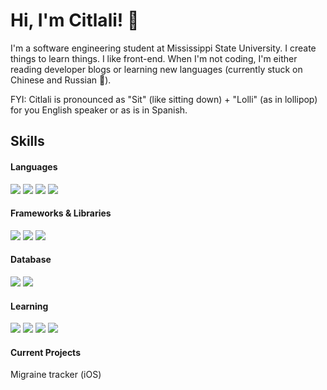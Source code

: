 # Hi, I'm Citlali! 👋
I'm a software engineering student at Mississippi State University. I create things to learn things. I like front-end. When I'm not coding, I'm either reading developer blogs or learning new languages (currently stuck on Chinese and Russian 🥲). 
<p>
  FYI: Citlali is pronounced as "Sit" (like sitting down) + "Lolli" (as in lollipop) for you English speaker or as is in Spanish. 
</p>


<!-- ![Citlali's GitHub stats](https://github-readme-stats.vercel.app/api?username=citlalih1421&show_icons=true&theme=node)  -->
## Skills

#### Languages 
<p>
  <img src="https://img.shields.io/badge/Python-FFD43B?style=for-the-badge&logo=python&logoColor=blue" />
  <img src="https://img.shields.io/badge/C%2B%2B-00599C?style=for-the-badge&logo=c%2B%2B&logoColor=white" />
  <img src="https://img.shields.io/badge/HTML5-E34F26?style=for-the-badge&logo=html5&logoColor=white" />
  <img src="https://img.shields.io/badge/JavaScript-323330?style=for-the-badge&logo=javascript&logoColor=F7DF1E" />
</p>


#### Frameworks & Libraries
<p>
  <img src="https://img.shields.io/badge/Bootstrap-563D7C?style=for-the-badge&logo=bootstrap&logoColor=white" />
  <img src="https://img.shields.io/badge/React-20232A?style=for-the-badge&logo=react&logoColor=61DAFB" />
  <img src="https://img.shields.io/badge/Django-092E20?style=for-the-badge&logo=django&logoColor=green" />

</p>

#### Database
<p>
  <img src="https://img.shields.io/badge/PostgreSQL-316192?style=for-the-badge&logo=postgresql&logoColor=white" />
  <img src="[![MySQL](https://img.shields.io/badge/MySQL-4479A1?logo=mysql&logoColor=fff)](#)" />
  
</p>


#### Learning
<p>
  <img src="https://img.shields.io/badge/Swift-FA7343?style=for-the-badge&logo=swift&logoColor=white"/>
  <img src="[![Firebase](https://img.shields.io/badge/Firebase-039BE5?logo=Firebase&logoColor=white)](#)"/>
  <img src="[![Flutter](https://img.shields.io/badge/Flutter-02569B?logo=flutter&logoColor=fff)](#)" />
  <img src="[![JSON](https://img.shields.io/badge/JSON-000?logo=json&logoColor=fff)](#)" />
  <!--
  <img src="https://img.shields.io/badge/TypeScript-007ACC?style=for-%0Athe-badge&logo=typescript&logoColor=white" /> 
  <img src=" " />
  
  <img src="https://img.shields.io/badge/PHP-777BB4?style=for-the-badge&logo=php&logoColor=white" />
  -->
  
</p>

#### Current Projects
<p> 
  <p>Migraine tracker (iOS) </p>
 <!-- <p>Crossword game (iOS) </p> -->
</p>
<!--
#### IDE
<p>
  <img src="https://img.shields.io/badge/Android_Studio-3DDC84?style=for-the-badge&logo=android-studio&logoColor=white" />
</p>
<p>
  <img src=" https://img.shields.io/badge/PHP-777BB4?style=for-the-badge&logo=php&logoColor=white" />
  <img src=" "/>
  <img src=" "/>
</p>
-->
<!--
**citlalih1421/citlalih1421** is a ✨ _special_ ✨ repository because its `README.md` (this file) appears on your GitHub profile.

Here are some ideas to get you started:

- 🔭 I’m currently working on ...
- 🌱 I’m currently learning ...
- 👯 I’m looking to collaborate on ...
- 🤔 I’m looking for help with ...
- 💬 Ask me about ...
- 📫 How to reach me: ...
- 😄 Pronouns: ...
- ⚡ Fun fact: ...
-->
